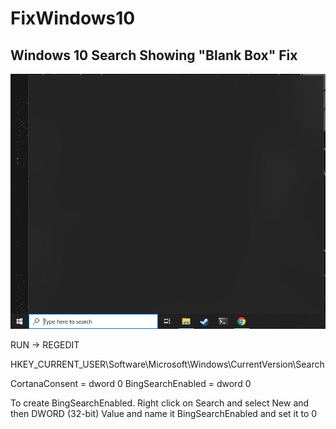 # FixWindows10
 
## Windows 10 Search Showing "Blank Box" Fix

![Image description](00.png)

RUN -> REGEDIT

HKEY_CURRENT_USER\Software\Microsoft\Windows\CurrentVersion\Search

CortanaConsent = dword 0
BingSearchEnabled = dword 0

To create BingSearchEnabled. Right click on Search and select New and then DWORD (32-bit) Value and name it BingSearchEnabled and set it to 0